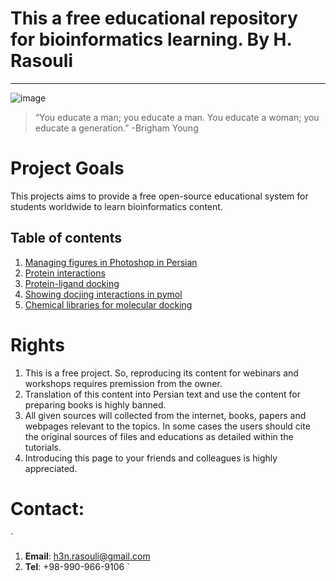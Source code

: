 # This a free educational repository for bioinformatics learning. By H. Rasouli
*****************************************************


![image](https://user-images.githubusercontent.com/17006122/147690420-cd1f6572-bafe-4b00-8f1d-ab884b061a55.png)

> “You educate a man; you educate a man. You educate a woman; you educate a generation.”
-Brigham Young


# Project Goals
This projects aims to provide a free open-source educational system for students worldwide to learn bioinformatics content.


## Table of contents
1. [Managing figures in Photoshop in Persian](https://github.com/zagrosman/Students/blob/master/%DA%A9%D8%A7%D8%B1%20%D8%A8%D8%A7%20%D8%A7%D8%A8%D8%B2%D8%A7%D8%B1%20Frame%20tool%20%D8%A8%D8%B1%D8%A7%DB%8C%20%D8%AA%D9%86%D8%B8%DB%8C%D9%85%20%D8%A7%D8%A8%D8%B9%D8%A7%D8%AF.pdf)
2. [Protein interactions](https://github.com/zagrosman/Students/blob/master/PPIs%20interactions%20using%20Chimera.md)
3. [Protein-ligand docking](https://github.com/zagrosman/Students/blob/master/protein-ligand%20docking.md)
4. [Showing docjing interactions in pymol](https://github.com/zagrosman/Students/blob/master/Showing%20interactions%20using%20PyMOL.pdf)
5. [Chemical libraries for molecular docking](https://github.com/zagrosman/Students/blob/master/chemical%20libraries%20for%20docking.md)


# Rights
1. This is a free project. So, reproducing its content for webinars and workshops requires premission from the owner. 
2. Translation of this content into Persian text and use the content for preparing books is highly banned. 
3. All given sources will collected from the internet, books, papers and webpages relevant to the topics. In some cases the users should cite the original sources of files and educations as detailed within the tutorials. 
4. Introducing this page to your friends and colleagues is highly appreciated. 


# Contact:
`
1. **Email**: h3n.rasouli@gmail.com
2. **Tel**: +98-990-966-9106
`
